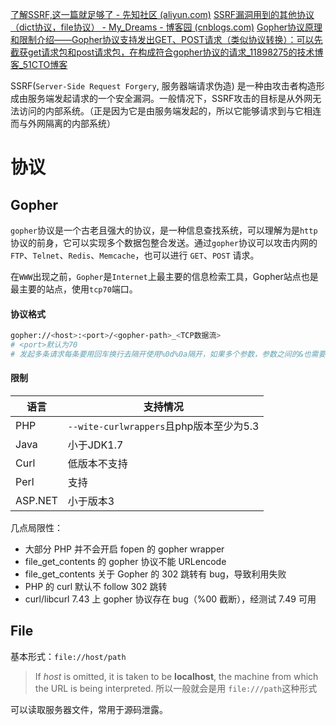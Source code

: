 

[了解SSRF,这一篇就足够了 - 先知社区 (aliyun.com)](https://xz.aliyun.com/t/2115)
[SSRF漏洞用到的其他协议（dict协议，file协议） - My_Dreams - 博客园 (cnblogs.com)](https://www.cnblogs.com/zzjdbk/p/12970919.html)
[Gopher协议原理和限制介绍——Gopher协议支持发出GET、POST请求（类似协议转换）：可以先截获get请求包和post请求包，在构成符合gopher协议的请求_11898275的技术博客_51CTO博客](https://blog.51cto.com/u_11908275/6392927)

SSRF(`Server-Side Request Forgery`, 服务器端请求伪造) 是一种由攻击者构造形成由服务端发起请求的一个安全漏洞。一般情况下，SSRF攻击的目标是从外网无法访问的内部系统。（正是因为它是由服务端发起的，所以它能够请求到与它相连而与外网隔离的内部系统）

# 协议

## Gopher

`gopher`协议是一个古老且强大的协议，是一种信息查找系统，可以理解为是`http`协议的前身，它可以实现多个数据包整合发送。通过`gopher`协议可以攻击内网的 `FTP`、`Telnet`、`Redis`、`Memcache`，也可以进行 `GET`、`POST` 请求。

在`WWW`出现之前，`Gopher`是`Internet`上最主要的信息检索工具，Gopher站点也是最主要的站点，使用`tcp70`端口。

#### 协议格式

```sh
gopher://<host>:<port>/<gopher-path>_<TCP数据流>
# <port>默认为70
# 发起多条请求每条要用回车换行去隔开使用%0d%0a隔开，如果多个参数，参数之间的&也需要进行URL编码
```

#### 限制

|语言|支持情况|
|---|---|
|PHP|`--wite-curlwrappers`且php版本至少为5.3|
|Java|小于JDK1.7|
|Curl|低版本不支持|
|Perl|支持|
|ASP.NET|小于版本3|

几点局限性：
- 大部分 PHP 并不会开启 fopen 的 gopher wrapper
- file_get_contents 的 gopher 协议不能 URLencode
- file_get_contents 关于 Gopher 的 302 跳转有 bug，导致利用失败
- PHP 的 curl 默认不 follow 302 跳转
- curl/libcurl 7.43 上 gopher 协议存在 bug（%00 截断），经测试 7.49 可用
## File
基本形式：`file://host/path`
> If _host_ is omitted, it is taken to be **localhost**, the machine from which the URL is being interpreted. 所以一般就会是用 `file:///path`这种形式

可以读取服务器文件，常用于源码泄露。